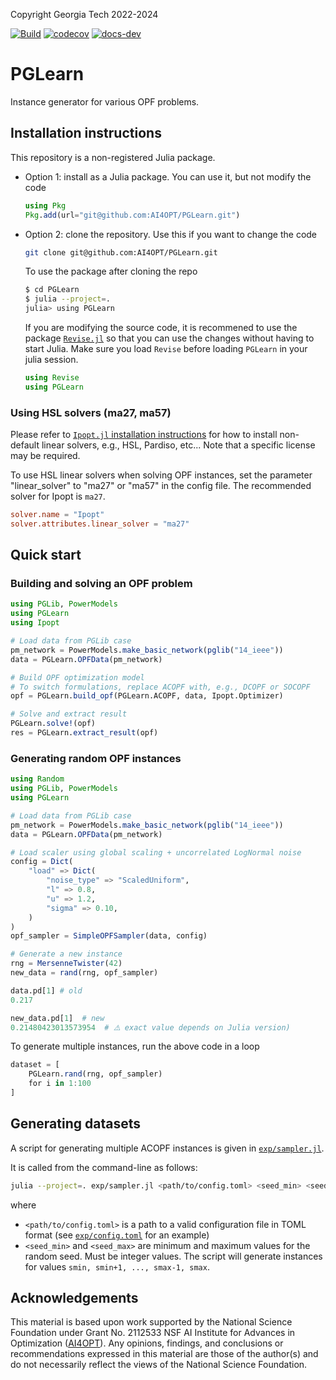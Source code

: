 Copyright Georgia Tech 2022-2024

[![Build][build-img]][build-url]
[![codecov][codecov-img]][codecov-url]
[![docs-dev][docs-dev-img]][docs-dev-url]
 
[build-img]: https://github.com/ai4opt/PGLearn/actions/workflows/ci.yml/badge.svg?branch=main
[build-url]: https://github.com/ai4opt/PGLearn/actions?query=workflow%3ACI
[codecov-img]: https://codecov.io/gh/AI4OPT/PGLearn/graph/badge.svg
[codecov-url]: https://codecov.io/gh/AI4OPT/PGLearn
[docs-dev-img]: https://img.shields.io/badge/docs-dev-blue.svg
[docs-dev-url]: https://ai4opt.github.io/PGLearn/dev/

# PGLearn
Instance generator for various OPF problems.

## Installation instructions

This repository is a non-registered Julia package.

* Option 1: install as a Julia package. You can use it, but not modify the code
    ```julia
    using Pkg
    Pkg.add(url="git@github.com:AI4OPT/PGLearn.git")
    ```

* Option 2: clone the repository. Use this if you want to change the code
    ```bash
    git clone git@github.com:AI4OPT/PGLearn.git
    ```
    To use the package after cloning the repo
    ```bash
    $ cd PGLearn
    $ julia --project=.
    julia> using PGLearn
    ```

    If you are modifying the source code, it is recommened to use the package [`Revise.jl`](https://github.com/timholy/Revise.jl)
    so that you can use the changes without having to start Julia.
    Make sure you load `Revise` before loading `PGLearn` in your julia session.
    ```julia
    using Revise
    using PGLearn
    ```

### Using HSL solvers (ma27, ma57)

Please refer to [`Ipopt.jl` installation instructions](https://github.com/jump-dev/Ipopt.jl?tab=readme-ov-file#linear-solvers)
    for how to install non-default linear solvers, e.g., HSL, Pardiso, etc...
Note that a specific license may be required.

To use HSL linear solvers when solving OPF instances, set the parameter "linear_solver" to "ma27" or "ma57" in the config file.
The recommended solver for Ipopt is `ma27`.
```toml
solver.name = "Ipopt"
solver.attributes.linear_solver = "ma27"
```

## Quick start

### Building and solving an OPF problem

```julia
using PGLib, PowerModels
using PGLearn
using Ipopt

# Load data from PGLib case
pm_network = PowerModels.make_basic_network(pglib("14_ieee"))
data = PGLearn.OPFData(pm_network)

# Build OPF optimization model
# To switch formulations, replace ACOPF with, e.g., DCOPF or SOCOPF
opf = PGLearn.build_opf(PGLearn.ACOPF, data, Ipopt.Optimizer)

# Solve and extract result
PGLearn.solve!(opf)
res = PGLearn.extract_result(opf)
```


### Generating random OPF instances

```julia
using Random 
using PGLib, PowerModels
using PGLearn

# Load data from PGLib case
pm_network = PowerModels.make_basic_network(pglib("14_ieee"))
data = PGLearn.OPFData(pm_network)

# Load scaler using global scaling + uncorrelated LogNormal noise
config = Dict(
    "load" => Dict(
        "noise_type" => "ScaledUniform",
        "l" => 0.8,
        "u" => 1.2,
        "sigma" => 0.10,       
    )
)
opf_sampler = SimpleOPFSampler(data, config)

# Generate a new instance
rng = MersenneTwister(42)
new_data = rand(rng, opf_sampler)

data.pd[1] # old 
0.217

new_data.pd[1]  # new
0.21480423013573954  # ⚠️ exact value depends on Julia version)
```

To generate multiple instances, run the above code in a loop
```julia
dataset = [
    PGLearn.rand(rng, opf_sampler)
    for i in 1:100
]
```

## Generating datasets

A script for generating multiple ACOPF instances is given in [`exp/sampler.jl`](exp/sampler.jl).

It is called from the command-line as follows:
```bash
julia --project=. exp/sampler.jl <path/to/config.toml> <seed_min> <seed_max>
```
where
* `<path/to/config.toml>` is a path to a valid configuration file in TOML format (see [`exp/config.toml`](exp/config.toml) for an example)
* `<seed_min>` and `<seed_max>` are minimum and maximum values for the random seed. Must be integer values.
    The script will generate instances for values `smin, smin+1, ..., smax-1, smax`.

## Acknowledgements

This material is based upon work supported by the National Science Foundation under Grant No. 2112533 NSF AI Institute for Advances in Optimization ([AI4OPT](https://www.ai4opt.org/)). 
Any opinions, findings, and conclusions or recommendations expressed in this material are those of the author(s) and do not necessarily reflect the views of the National Science Foundation.
